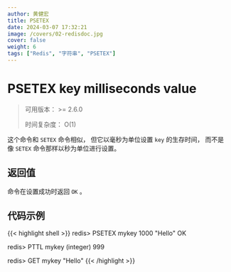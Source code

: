 ```yaml
---
author: 黄健宏
title: PSETEX
date: 2024-03-07 17:32:21
image: /covers/02-redisdoc.jpg
cover: false
weight: 6
tags: ["Redis", "字符串", "PSETEX"]
---
```

# PSETEX key milliseconds value

> 可用版本： >= 2.6.0
> 
> 时间复杂度： O(1)

这个命令和 `SETEX` 命令相似， 但它以毫秒为单位设置 `key` 的生存时间， 而不是像 `SETEX` 命令那样以秒为单位进行设置。

## 返回值

命令在设置成功时返回 `OK` 。

## 代码示例

{{< highlight shell >}}
redis> PSETEX mykey 1000 "Hello"
OK

redis> PTTL mykey
(integer) 999

redis> GET mykey
"Hello"
{{< /highlight >}}